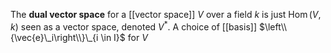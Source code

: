 The **dual vector space** for a [[vector space]] $V$ over a field $k$ is just $\operatorname{Hom}(V, k)$ seen as a vector space, denoted $V^*$. A choice of [[basis]] $\left\\{\vec{e}\_i\right\\}\_{i \in I}$ for $V$